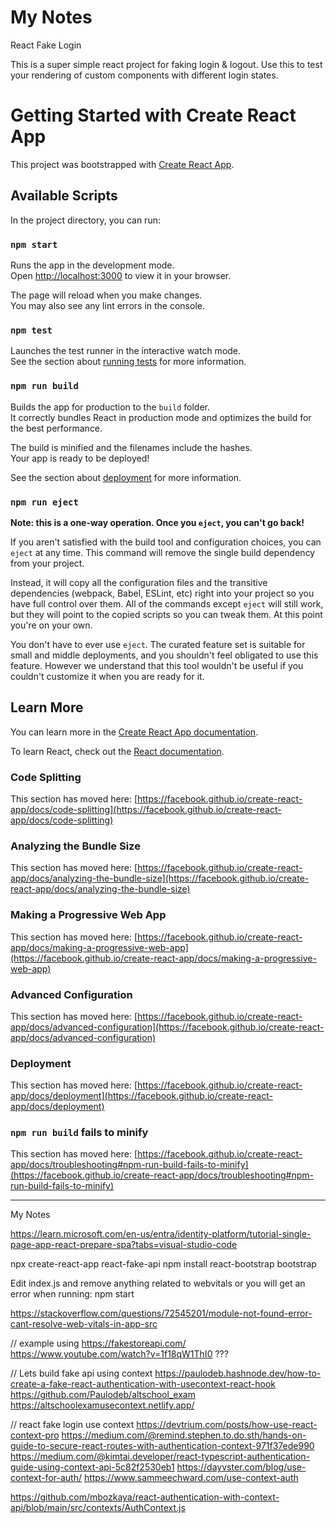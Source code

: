 # My Notes

React Fake Login

This is a super simple react project for faking login & logout. Use this to test your rendering of custom components with different login states.


# Getting Started with Create React App

This project was bootstrapped with [Create React App](https://github.com/facebook/create-react-app).

## Available Scripts

In the project directory, you can run:

### `npm start`

Runs the app in the development mode.\
Open [http://localhost:3000](http://localhost:3000) to view it in your browser.

The page will reload when you make changes.\
You may also see any lint errors in the console.

### `npm test`

Launches the test runner in the interactive watch mode.\
See the section about [running tests](https://facebook.github.io/create-react-app/docs/running-tests) for more information.

### `npm run build`

Builds the app for production to the `build` folder.\
It correctly bundles React in production mode and optimizes the build for the best performance.

The build is minified and the filenames include the hashes.\
Your app is ready to be deployed!

See the section about [deployment](https://facebook.github.io/create-react-app/docs/deployment) for more information.

### `npm run eject`

**Note: this is a one-way operation. Once you `eject`, you can't go back!**

If you aren't satisfied with the build tool and configuration choices, you can `eject` at any time. This command will remove the single build dependency from your project.

Instead, it will copy all the configuration files and the transitive dependencies (webpack, Babel, ESLint, etc) right into your project so you have full control over them. All of the commands except `eject` will still work, but they will point to the copied scripts so you can tweak them. At this point you're on your own.

You don't have to ever use `eject`. The curated feature set is suitable for small and middle deployments, and you shouldn't feel obligated to use this feature. However we understand that this tool wouldn't be useful if you couldn't customize it when you are ready for it.

## Learn More

You can learn more in the [Create React App documentation](https://facebook.github.io/create-react-app/docs/getting-started).

To learn React, check out the [React documentation](https://reactjs.org/).

### Code Splitting

This section has moved here: [https://facebook.github.io/create-react-app/docs/code-splitting](https://facebook.github.io/create-react-app/docs/code-splitting)

### Analyzing the Bundle Size

This section has moved here: [https://facebook.github.io/create-react-app/docs/analyzing-the-bundle-size](https://facebook.github.io/create-react-app/docs/analyzing-the-bundle-size)

### Making a Progressive Web App

This section has moved here: [https://facebook.github.io/create-react-app/docs/making-a-progressive-web-app](https://facebook.github.io/create-react-app/docs/making-a-progressive-web-app)

### Advanced Configuration

This section has moved here: [https://facebook.github.io/create-react-app/docs/advanced-configuration](https://facebook.github.io/create-react-app/docs/advanced-configuration)

### Deployment

This section has moved here: [https://facebook.github.io/create-react-app/docs/deployment](https://facebook.github.io/create-react-app/docs/deployment)

### `npm run build` fails to minify

This section has moved here: [https://facebook.github.io/create-react-app/docs/troubleshooting#npm-run-build-fails-to-minify](https://facebook.github.io/create-react-app/docs/troubleshooting#npm-run-build-fails-to-minify)



****************************

My Notes

https://learn.microsoft.com/en-us/entra/identity-platform/tutorial-single-page-app-react-prepare-spa?tabs=visual-studio-code

npx create-react-app react-fake-api
npm install react-bootstrap bootstrap

Edit index.js and remove anything related to webvitals or you will get an error when running:
npm start

https://stackoverflow.com/questions/72545201/module-not-found-error-cant-resolve-web-vitals-in-app-src

// example using https://fakestoreapi.com/
https://www.youtube.com/watch?v=1f18qW1ThI0 ???

// Lets build fake api using context
https://paulodeb.hashnode.dev/how-to-create-a-fake-react-authentication-with-usecontext-react-hook
https://github.com/Paulodeb/altschool_exam
https://altschoolexamusecontext.netlify.app/


// react fake login use context
https://devtrium.com/posts/how-use-react-context-pro
https://medium.com/@remind.stephen.to.do.sth/hands-on-guide-to-secure-react-routes-with-authentication-context-971f37ede990
https://medium.com/@kimtai.developer/react-typescript-authentication-guide-using-context-api-5c82f2530eb1
https://dayvster.com/blog/use-context-for-auth/
https://www.sammeechward.com/use-context-auth

https://github.com/mbozkaya/react-authentication-with-context-api/blob/main/src/contexts/AuthContext.js

